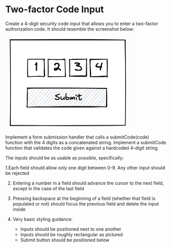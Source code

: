 # Two-factor Code Input

Create a 4-digit security code input that allows you to enter a two-factor authorization code.
It should resemble the screenshot below:

![Mockup of Two-Factor Auth](../img/two-factor-auth-mockup.png)

Implement a form submission handler that calls a submitCode(code) function with the 4 digits as a concatenated string.
Implement a submitCode function that validates the code given against a hardcoded 4-digit string.

The inputs should be as usable as possible, specifically:

1.Each field should allow only one digit between 0-9. Any other input should be rejected

2. Entering a number in a field should advance the cursor to the next field, except in the case of the last field

3. Pressing backspace at the beginning of a field (whether that field is populated or not) should focus the previous field and delete the input inside

4. Very basic styling guidance:
    - Inputs should be positioned next to one another
    - Inputs should be roughly rectangular as pictured
    - Submit button should be positioned below